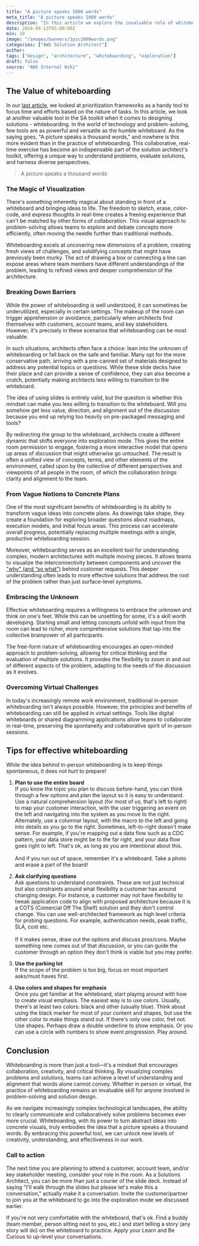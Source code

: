 ```yaml
---
title: "A picture speaks 1000 words"
meta_title: "A picture speaks 1000 words"
description: "In this article we explore the invaluable role of whiteboarding in solution architecture, highlighting its power to transform complex ideas into visual representations that foster collaboration and understanding. We delve into the benefits of this versatile tool, from breaking down communication barriers to turning vague concepts into concrete plans. With practical tips for effective whiteboarding, addressing challenges in virtual environments, and emphasizing its importance in today's technology-driven landscape. Solution architects, team leaders, and anyone involved in problem-solving will find this article an essential read, as it not only illustrates the transformative potential of whiteboarding but also encourages readers to embrace this approach for more productive and innovative solution design. We hope that readers will be inspired to step away from traditional slide decks and leverage the whiteboard to unlock new levels of creativity and effectiveness in their work."
date: 2024-09-13T05:00:00Z
min: 10
image: "/images/banners/1pic1000words.png"
categories: ["AWS Solution Architect"]
author: 
tags: ["design", "architecture", "whitebaording", "exploration"]
draft: false
source: "AWS Internal Wiki"
---
```


## The Value of whiteboarding

In our [last article](/blog/prioritizationframeworks/), we looked at prioritization frameworks as a handy tool to focus time and efforts based on the nature of tasks. In this article, we look at another valuable tool in the SA toolkit when it comes to designing solutions - whiteboarding. In the world of technology and problem-solving, few tools are as powerful and versatile as the humble whiteboard. As the saying goes, "A picture speaks a thousand words," and nowhere is this more evident than in the practice of whiteboarding. This collaborative, real-time exercise has become an indispensable part of the solution architect's toolkit, offering a unique way to understand problems, evaluate solutions, and harness diverse perspectives.

> A picture speaks a thousand words

### The Magic of Visualization

There's something inherently magical about standing in front of a whiteboard and bringing ideas to life. The freedom to sketch, erase, color-code, and express thoughts in real-time creates a freeing experience that can't be matched by other forms of collaboration. This visual approach to problem-solving allows teams to explore and debate concepts more efficiently, often moving the needle further than traditional methods.

Whiteboarding excels at uncovering new dimensions of a problem, creating fresh views of challenges, and solidifying concepts that might have previously been murky. The act of drawing a box or connecting a line can expose areas where team members have different understandings of the problem, leading to refined views and deeper comprehension of the architecture.

### Breaking Down Barriers

While the power of whiteboarding is well understood, it can sometimes be underutilized, especially in certain settings. The makeup of the room can trigger apprehension or avoidance, particularly when architects find themselves with customers, account teams, and key stakeholders. However, it's precisely in these scenarios that whiteboarding can be most valuable.

In such situations, architects often face a choice: lean into the unknown of whiteboarding or fall back on the safe and familiar. Many opt for the more conservative path, arriving with a pre-canned set of materials designed to address any potential topics or questions. While these slide decks have their place and can provide a sense of confidence, they can also become a crutch, potentially making architects less willing to transition to the whiteboard.

The idea of using slides is entirely valid, but the question is whether this mindset can make you less willing to transition to the whiteboard. Will you somehow get less value, direction, and alignment out of the discussion because you end up relying too heavily on pre-packaged messaging and tools?

By redirecting the group to the whiteboard, architects create a different dynamic that shifts everyone into exploration mode. This gives the entire room permission to engage, fostering a more interactive model that opens up areas of discussion that might otherwise go untouched. The result is often a unified view of concepts, terms, and other elements of the environment, called upon by the collective of different perspectives and viewpoints of all people in the room, of which the collaboration brings clarity and alignment to the team.

### From Vague Notions to Concrete Plans

One of the most significant benefits of whiteboarding is its ability to transform vague ideas into concrete plans. As drawings take shape, they create a foundation for exploring broader questions about roadmaps, execution models, and initial focus areas. This process can accelerate overall progress, potentially replacing multiple meetings with a single, productive whiteboarding session.

Moreover, whiteboarding serves as an excellent tool for understanding complex, modern architectures with multiple moving pieces. It allows teams to visualize the interconnectivity between components and uncover the ["why" (and “so what”)](/blog/whyvshow/) behind customer requests. This deeper understanding often leads to more effective solutions that address the root of the problem rather than just surface-level symptoms.

### Embracing the Unknown

Effective whiteboarding requires a willingness to embrace the unknown and think on one's feet. While this can be unsettling for some, it's a skill worth developing. Starting small and letting concepts unfold with input from the room can lead to richer, more comprehensive solutions that tap into the collective brainpower of all participants.

The free-form nature of whiteboarding encourages an open-minded approach to problem-solving, allowing for critical thinking and the evaluation of multiple solutions. It provides the flexibility to zoom in and out of different aspects of the problem, adapting to the needs of the discussion as it evolves.

### Overcoming Virtual Challenges

In today's increasingly remote work environment, traditional in-person whiteboarding isn't always possible. However, the principles and benefits of whiteboarding can still be applied in virtual settings. Tools like digital whiteboards or shared diagramming applications allow teams to collaborate in real-time, preserving the spontaneity and collaborative spirit of in-person sessions. 

## Tips for effective whiteboarding 

While the idea behind in-person whiteboarding is to keep things spontaneous, it does not hurt to prepare!

1. **Plan to use the entire board** \
If you know the topic you plan to discuss before-hand, you can think through a few options and plan the layout so it is easy to understand. Use a natural comprehension layout (for most of us, that's left to right) to map your customer interaction, with the user triggering an event on the left and navigating into the system as you move to the right. Alternately, use a columnar layout, with the macro to the left and going into details as you go to the right. Sometimes, left-to-right doesn't make sense. For example, if you're mapping out a data flow such as a CDC pattern, your data store might be to the far right, and your data flow goes right to left. That's ok, as long as you are intentional about this. \
\
And if you run out of space, remember it's a whiteboard. Take a photo and erase a part of the board!

2. **Ask clarifying questions** \
Ask questions to understand constraints. These are not just technical but also constraints around what flexibility a customer has around changing design. For instance, a customer may not have flexibility to tweak application code to align with proposed architecture because it is a COTS (Comercial Off The Shelf) solution and they don't control change. You can use well-architected framework as high level criteria for probing questions. For example, authentication needs, peak traffic, SLA, cost etc. \
\
If it makes sense, draw out the options and discuss pros/cons. Maybe something new comes out of that discussion, or you can guide the customer through an option they don't think is viable but you may prefer.

3. **Use the parking lot** \
If the scope of the problem is too big, focus on most important asks/must haves first.

4. **Use colors and shapes for emphasis** \
Once you get familiar at the whiteboard, start playing around with how to create visual emphasis. The easiest way is to use colors. Usually, there's at least two colors: black and other (usually blue). Think about using the black marker for most of your content and shapes, but use the other color to make things stand out. If there's only one color, fret not. Use shapes. Perhaps draw a double underline to show emphasis. Or you can use a circle with numbers to show event progression. Play around.


## Conclusion 
Whiteboarding is more than just a tool—it's a mindset that encourages collaboration, creativity, and critical thinking. By visualizing complex problems and solutions, teams can achieve a level of understanding and alignment that words alone cannot convey. Whether in person or virtual, the practice of whiteboarding remains an invaluable skill for anyone involved in problem-solving and solution design.

As we navigate increasingly complex technological landscapes, the ability to clearly communicate and collaboratively solve problems becomes ever more crucial. Whiteboarding, with its power to turn abstract ideas into concrete visuals, truly embodies the idea that a picture speaks a thousand words. By embracing this powerful tool, we can unlock new levels of creativity, understanding, and effectiveness in our work.

### Call to action
The next time you are planning to attend a customer, account team, and/or key stakeholder meeting, consider your role in the room. As a Solutions Architect, you can be more than just a courier of the slide deck. Instead of saying "I'll walk through the slides but please let's make this a conversation," actually make it a conversation. Invite the customer/partner to join you at the whiteboard to go into the exploration mode we discussed earlier.

If you're not very comfortable with the whiteboard, that's ok. Find a buddy (team member, person sitting next to you, etc.) and start telling a story (any story will do) on the whiteboard to practice. Apply your Learn and Be Curious to up-level your conversations.
